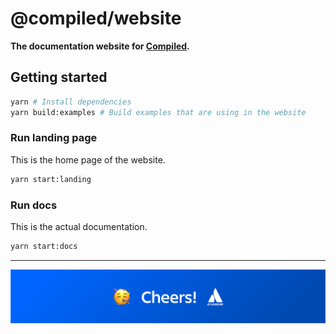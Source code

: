 # @compiled/website

**The documentation website for [Compiled](https://github.com/atlassian-labs/compiled).**

## Getting started

```bash
yarn # Install dependencies
yarn build:examples # Build examples that are using in the website
```

### Run landing page

This is the home page of the website.

```bash
yarn start:landing
```

### Run docs

This is the actual documentation.

```bash
yarn start:docs
```

---

[![Atlassian](https://raw.githubusercontent.com/atlassian-internal/oss-assets/master/banner-cheers-light.png)](https://atlassian.com)

